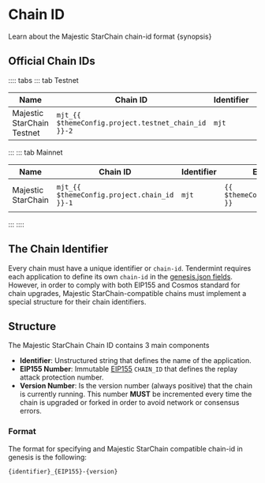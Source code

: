 <!--
order: 1
-->

# Chain ID

Learn about the Majestic StarChain chain-id format {synopsis}

## Official Chain IDs

:::: tabs
::: tab Testnet

| Name                         | Chain ID                                            | Identifier | EIP155 Number                                 | Version Number                                      |
|------------------------------|-----------------------------------------------------|------------|-----------------------------------------------|-----------------------------------------------------|
| Majestic StarChain Testnet   | `mjt_{{ $themeConfig.project.testnet_chain_id }}-2` | `mjt`      | `{{ $themeConfig.project.testnet_chain_id }}` | `{{ $themeConfig.project.testnet_version_number }}` |

:::
::: tab Mainnet

| Name                | Chain ID                                    | Identifier | EIP155 Number                         | Version Number                            |
|---------------------|---------------------------------------------|------------|---------------------------------------|-------------------------------------------|
| Majestic StarChain  | `mjt_{{ $themeConfig.project.chain_id }}-1` | `mjt`      | `{{ $themeConfig.project.chain_id }}` | {{ $themeConfig.project.version_number }} |
:::
::::

## The Chain Identifier

Every chain must have a unique identifier or `chain-id`. Tendermint requires each application to
define its own `chain-id` in the [genesis.json fields](https://docs.tendermint.com/master/spec/core/genesis.html#genesis-fields). However, in order to comply with both EIP155 and Cosmos standard for chain upgrades, Majestic StarChain-compatible chains must implement a special structure for their chain identifiers.

## Structure

The Majestic StarChain Chain ID contains 3 main components

- **Identifier**: Unstructured string that defines the name of the application.
- **EIP155 Number**: Immutable [EIP155](https://github.com/ethereum/EIPs/blob/master/EIPS/eip-155.md) `CHAIN_ID` that defines the replay attack protection number.
- **Version Number**: Is the version number (always positive) that the chain is currently running.
This number **MUST** be incremented every time the chain is upgraded or forked in order to avoid network or consensus errors.

### Format

The format for specifying and Majestic StarChain compatible chain-id in genesis is the following:

```bash
{identifier}_{EIP155}-{version}
```
